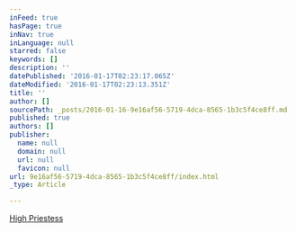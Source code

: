 ```yaml
---
inFeed: true
hasPage: true
inNav: true
inLanguage: null
starred: false
keywords: []
description: ''
datePublished: '2016-01-17T02:23:17.065Z'
dateModified: '2016-01-17T02:23:13.351Z'
title: ''
author: []
sourcePath: _posts/2016-01-16-9e16af56-5719-4dca-8565-1b3c5f4ce8ff.md
published: true
authors: []
publisher:
  name: null
  domain: null
  url: null
  favicon: null
url: 9e16af56-5719-4dca-8565-1b3c5f4ce8ff/index.html
_type: Article

---
```

[High Priestess][0]

[0]: http://highpriestess.guru/